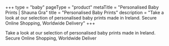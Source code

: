 +++
type = "baby"
pageType = "product"
metaTitle = "Personalised Baby Prints | Shauna Gra"
title = "Personalised Baby Prints"
description = "Take a look at our selection of personalised baby prints made in Ireland. Secure Online Shopping, Worldwide Delivery"
+++

Take a look at our selection of personalised baby prints made in Ireland. Secure Online Shopping, Worldwide Deliver
